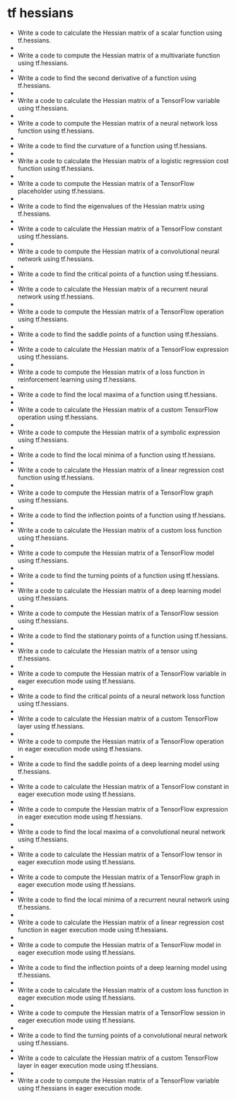 # tf hessians

- Write a code to calculate the Hessian matrix of a scalar function using tf.hessians.
- 
- Write a code to compute the Hessian matrix of a multivariate function using tf.hessians.
- 
- Write a code to find the second derivative of a function using tf.hessians.
- 
- Write a code to calculate the Hessian matrix of a TensorFlow variable using tf.hessians.
- 
- Write a code to compute the Hessian matrix of a neural network loss function using tf.hessians.
- 
- Write a code to find the curvature of a function using tf.hessians.
- 
- Write a code to calculate the Hessian matrix of a logistic regression cost function using tf.hessians.
- 
- Write a code to compute the Hessian matrix of a TensorFlow placeholder using tf.hessians.
- 
- Write a code to find the eigenvalues of the Hessian matrix using tf.hessians.
- 
- Write a code to calculate the Hessian matrix of a TensorFlow constant using tf.hessians.
- 
- Write a code to compute the Hessian matrix of a convolutional neural network using tf.hessians.
- 
- Write a code to find the critical points of a function using tf.hessians.
- 
- Write a code to calculate the Hessian matrix of a recurrent neural network using tf.hessians.
- 
- Write a code to compute the Hessian matrix of a TensorFlow operation using tf.hessians.
- 
- Write a code to find the saddle points of a function using tf.hessians.
- 
- Write a code to calculate the Hessian matrix of a TensorFlow expression using tf.hessians.
- 
- Write a code to compute the Hessian matrix of a loss function in reinforcement learning using tf.hessians.
- 
- Write a code to find the local maxima of a function using tf.hessians.
- 
- Write a code to calculate the Hessian matrix of a custom TensorFlow operation using tf.hessians.
- 
- Write a code to compute the Hessian matrix of a symbolic expression using tf.hessians.
- 
- Write a code to find the local minima of a function using tf.hessians.
- 
- Write a code to calculate the Hessian matrix of a linear regression cost function using tf.hessians.
- 
- Write a code to compute the Hessian matrix of a TensorFlow graph using tf.hessians.
- 
- Write a code to find the inflection points of a function using tf.hessians.
- 
- Write a code to calculate the Hessian matrix of a custom loss function using tf.hessians.
- 
- Write a code to compute the Hessian matrix of a TensorFlow model using tf.hessians.
- 
- Write a code to find the turning points of a function using tf.hessians.
- 
- Write a code to calculate the Hessian matrix of a deep learning model using tf.hessians.
- 
- Write a code to compute the Hessian matrix of a TensorFlow session using tf.hessians.
- 
- Write a code to find the stationary points of a function using tf.hessians.
- 
- Write a code to calculate the Hessian matrix of a tensor using tf.hessians.
- 
- Write a code to compute the Hessian matrix of a TensorFlow variable in eager execution mode using tf.hessians.
- 
- Write a code to find the critical points of a neural network loss function using tf.hessians.
- 
- Write a code to calculate the Hessian matrix of a custom TensorFlow layer using tf.hessians.
- 
- Write a code to compute the Hessian matrix of a TensorFlow operation in eager execution mode using tf.hessians.
- 
- Write a code to find the saddle points of a deep learning model using tf.hessians.
- 
- Write a code to calculate the Hessian matrix of a TensorFlow constant in eager execution mode using tf.hessians.
- 
- Write a code to compute the Hessian matrix of a TensorFlow expression in eager execution mode using tf.hessians.
- 
- Write a code to find the local maxima of a convolutional neural network using tf.hessians.
- 
- Write a code to calculate the Hessian matrix of a TensorFlow tensor in eager execution mode using tf.hessians.
- 
- Write a code to compute the Hessian matrix of a TensorFlow graph in eager execution mode using tf.hessians.
- 
- Write a code to find the local minima of a recurrent neural network using tf.hessians.
- 
- Write a code to calculate the Hessian matrix of a linear regression cost function in eager execution mode using tf.hessians.
- 
- Write a code to compute the Hessian matrix of a TensorFlow model in eager execution mode using tf.hessians.
- 
- Write a code to find the inflection points of a deep learning model using tf.hessians.
- 
- Write a code to calculate the Hessian matrix of a custom loss function in eager execution mode using tf.hessians.
- 
- Write a code to compute the Hessian matrix of a TensorFlow session in eager execution mode using tf.hessians.
- 
- Write a code to find the turning points of a convolutional neural network using tf.hessians.
- 
- Write a code to calculate the Hessian matrix of a custom TensorFlow layer in eager execution mode using tf.hessians.
- 
- Write a code to compute the Hessian matrix of a TensorFlow variable using tf.hessians in eager execution mode.